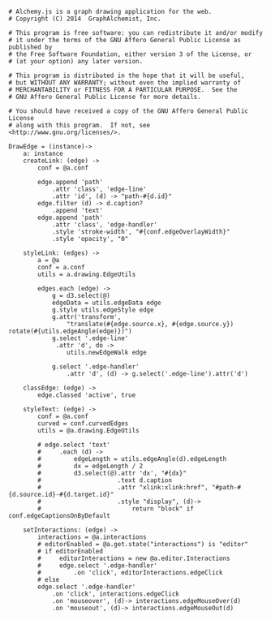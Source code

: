     # Alchemy.js is a graph drawing application for the web.
    # Copyright (C) 2014  GraphAlchemist, Inc.

    # This program is free software: you can redistribute it and/or modify
    # it under the terms of the GNU Affero General Public License as published by
    # the Free Software Foundation, either version 3 of the License, or
    # (at your option) any later version.

    # This program is distributed in the hope that it will be useful,
    # but WITHOUT ANY WARRANTY; without even the implied warranty of
    # MERCHANTABILITY or FITNESS FOR A PARTICULAR PURPOSE.  See the
    # GNU Affero General Public License for more details.

    # You should have received a copy of the GNU Affero General Public License
    # along with this program.  If not, see <http://www.gnu.org/licenses/>.

    DrawEdge = (instance)->
        a: instance
        createLink: (edge) ->
            conf = @a.conf

            edge.append 'path'
                .attr 'class', 'edge-line'
                .attr 'id', (d) -> "path-#{d.id}"
            edge.filter (d) -> d.caption?
                .append 'text'
            edge.append 'path'
                .attr 'class', 'edge-handler'
                .style 'stroke-width', "#{conf.edgeOverlayWidth}"
                .style 'opacity', "0"

        styleLink: (edges) ->
            a = @a
            conf = a.conf
            utils = a.drawing.EdgeUtils

            edges.each (edge) ->
                g = d3.select(@)
                edgeData = utils.edgeData edge
                g.style utils.edgeStyle edge
                g.attr('transform', 
                    "translate(#{edge.source.x}, #{edge.source.y}) rotate(#{utils.edgeAngle(edge)})")
                g.select '.edge-line'
                 .attr 'd', do ->
                    utils.newEdgeWalk edge

                g.select '.edge-handler'
                    .attr 'd', (d) -> g.select('.edge-line').attr('d')

        classEdge: (edge) ->
            edge.classed 'active', true

        styleText: (edge) ->
            conf = @a.conf
            curved = conf.curvedEdges
            utils = @a.drawing.EdgeUtils

            # edge.select 'text'
            #     .each (d) ->
            #         edgeLength = utils.edgeAngle(d).edgeLength
            #         dx = edgeLength / 2
            #         d3.select(@).attr 'dx', "#{dx}"
            #                     .text d.caption
            #                     .attr "xlink:xlink:href", "#path-#{d.source.id}-#{d.target.id}"
            #                     .style "display", (d)->
            #                         return "block" if conf.edgeCaptionsOnByDefault

        setInteractions: (edge) ->
            interactions = @a.interactions
            # editorEnabled = @a.get.state("interactions") is "editor"
            # if editorEnabled
            #     editorInteractions = new @a.editor.Interactions
            #     edge.select '.edge-handler'
            #         .on 'click', editorInteractions.edgeClick
            # else
            edge.select '.edge-handler'
                .on 'click', interactions.edgeClick
                .on 'mouseover', (d)-> interactions.edgeMouseOver(d)
                .on 'mouseout', (d)-> interactions.edgeMouseOut(d)
